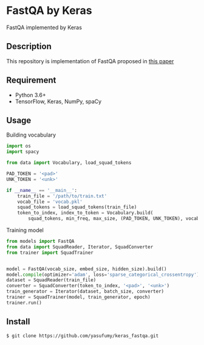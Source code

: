 # FastQA by Keras

FastQA implemented by Keras

## Description

This repository is implementation of FastQA proposed in [this paper](https://arxiv.org/abs/1703.04816)

## Requirement

* Python 3.6+
* TensorFlow, Keras, NumPy, spaCy

## Usage

Building vocabulary

```py
import os
import spacy

from data import Vocabulary, load_squad_tokens

PAD_TOKEN = '<pad>'
UNK_TOKEN = '<unk>'

if __name__ == '__main__':
    train_file = '/path/to/train.txt'
    vocab_file = 'vocab.pkl'
    squad_tokens = load_squad_tokens(train_file)
    token_to_index, index_to_token = Vocabulary.build(
        squad_tokens, min_freq, max_size, (PAD_TOKEN, UNK_TOKEN), vocab_file)
```

Training model

```py
from models import FastQA
from data import SquadReader, Iterator, SquadConverter
from trainer import SquadTrainer


model = FastQA(vocab_size, embed_size, hidden_size).build()
model.compile(optimizer='adam', loss='sparse_categorical_crossentropy')
dataset = SquadReader(train_file)
converter = SquadConverter(token_to_index, '<pad>', '<unk>')
train_generator = Iterator(dataset, batch_size, converter)
trainer = SquadTrainer(model, train_generator, epoch)
trainer.run()
```

## Install

```sh
$ git clone https://github.com/yasufumy/keras_fastqa.git
```
